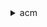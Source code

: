 <details><summary>acm</summary><blockquote>

- **<details><summary>add-tags-to-certificate</summary><blockquote>**

  * --certificate-arn
  * --tags
  * --cli-input-json
  * --cli-input-yaml
  * --generate-cli-skeleton


- **<details><summary>delete-certificate</summary><blockquote>**

  * --certificate-arn
  * --cli-input-json
  * --cli-input-yaml
  * --generate-cli-skeleton


- **<details><summary>describe-certificate</summary><blockquote>**

  * --certificate-arn
  * --cli-input-json
  * --cli-input-yaml
  * --generate-cli-skeleton


- **<details><summary>export-certificate</summary><blockquote>**

  * --certificate-arn
  * --passphrase
  * --cli-input-json
  * --cli-input-yaml
  * --generate-cli-skeleton


- **<details><summary>get-account-configuration</summary><blockquote>**

  * --cli-input-json
  * --cli-input-yaml
  * --generate-cli-skeleton


- **<details><summary>get-certificate</summary><blockquote>**

  * --certificate-arn
  * --cli-input-json
  * --cli-input-yaml
  * --generate-cli-skeleton


- **<details><summary>help</summary><blockquote>**

  * 


- **<details><summary>import-certificate</summary><blockquote>**

  * --certificate-arn
  * --certificate
  * --private-key
  * --certificate-chain
  * --tags
  * --cli-input-json
  * --cli-input-yaml
  * --generate-cli-skeleton


- **<details><summary>list-certificates</summary><blockquote>**

  * --certificate-statuses
  * --includes
  * --max-items
  * --cli-input-json
  * --cli-input-yaml
  * --starting-token
  * --page-size
  * --generate-cli-skeleton


- **<details><summary>list-tags-for-certificate</summary><blockquote>**

  * --certificate-arn
  * --cli-input-json
  * --cli-input-yaml
  * --generate-cli-skeleton


- **<details><summary>put-account-configuration</summary><blockquote>**

  * --expiry-events
  * --idempotency-token
  * --cli-input-json
  * --cli-input-yaml
  * --generate-cli-skeleton


- **<details><summary>remove-tags-from-certificate</summary><blockquote>**

  * --certificate-arn
  * --tags
  * --cli-input-json
  * --cli-input-yaml
  * --generate-cli-skeleton


- **<details><summary>renew-certificate</summary><blockquote>**

  * --certificate-arn
  * --cli-input-json
  * --cli-input-yaml
  * --generate-cli-skeleton


- **<details><summary>request-certificate</summary><blockquote>**

  * --domain-name
  * --validation-method
  * --subject-alternative-names
  * --idempotency-token
  * --domain-validation-options
  * --options
  * --certificate-authority-arn
  * --tags
  * --cli-input-json
  * --cli-input-yaml
  * --generate-cli-skeleton


- **<details><summary>resend-validation-email</summary><blockquote>**

  * --certificate-arn
  * --domain
  * --validation-domain
  * --cli-input-json
  * --cli-input-yaml
  * --generate-cli-skeleton


- **<details><summary>update-certificate-options</summary><blockquote>**

  * --certificate-arn
  * --options
  * --cli-input-json
  * --cli-input-yaml
  * --generate-cli-skeleton


- **<details><summary>wait</summary><blockquote>**

  * 


</blockquote></details>
</blockquote></details>
</blockquote></details>
</blockquote></details>
</blockquote></details>
</blockquote></details>
</blockquote></details>
</blockquote></details>
</blockquote></details>
</blockquote></details>
</blockquote></details>
</blockquote></details>
</blockquote></details>
</blockquote></details>
</blockquote></details>
</blockquote></details>
</blockquote></details>
</blockquote></details>

